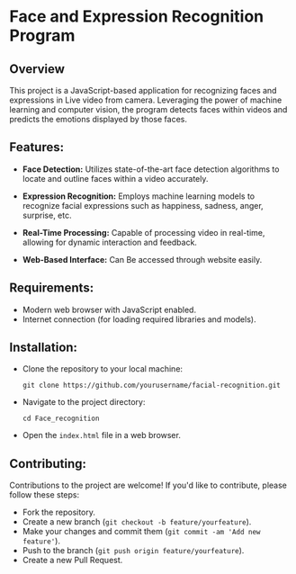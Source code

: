 # Face and Expression Recognition Program

## Overview
This project is a JavaScript-based application for recognizing faces and expressions in Live video from camera. Leveraging the power of machine learning and computer vision, the program detects faces within videos and predicts the emotions displayed by those faces.

## Features:
- **Face Detection:** Utilizes state-of-the-art face detection algorithms to locate and outline faces within a video accurately.

- **Expression Recognition:** Employs machine learning models to recognize facial expressions such as happiness, sadness, anger, surprise, etc.

- **Real-Time Processing:** Capable of processing video in real-time, allowing for dynamic interaction and feedback.

- **Web-Based Interface:** Can Be accessed through website easily.

## Requirements:
- Modern web browser with JavaScript enabled.
- Internet connection (for loading required libraries and models).

## Installation:
- Clone the repository to your local machine:

   ```
   git clone https://github.com/yourusername/facial-recognition.git
   ```

- Navigate to the project directory:

   ```
   cd Face_recognition
   ```

- Open the `index.html` file in a web browser.

## Contributing:
Contributions to the project are welcome! If you'd like to contribute, please follow these steps:
- Fork the repository.
- Create a new branch (`git checkout -b feature/yourfeature`).
- Make your changes and commit them (`git commit -am 'Add new feature'`).
- Push to the branch (`git push origin feature/yourfeature`).
- Create a new Pull Request.
